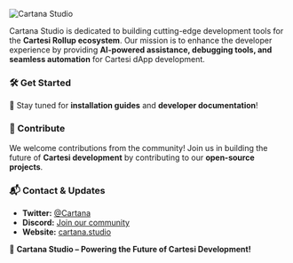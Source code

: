 ![Cartana Studio](https://github.com/user-attachments/assets/d7875ee0-fa2f-4c10-b076-e59d6e1a2e4c)

Cartana Studio is dedicated to building cutting-edge development tools for the **Cartesi Rollup ecosystem**. Our mission is to enhance the developer experience by providing **AI-powered assistance, debugging tools, and seamless automation** for Cartesi dApp development.

### 🛠️ Get Started
📌 Stay tuned for **installation guides** and **developer documentation**!

### 🤝 Contribute
We welcome contributions from the community! Join us in building the future of **Cartesi development** by contributing to our **open-source projects**.

### 📬 Contact & Updates
- **Twitter:** [@Cartana](https://twitter.com/Cartana)
- **Discord:** [Join our community](#)
- **Website:** [cartana.studio](https://cartana.studio/)

🚀 **Cartana Studio – Powering the Future of Cartesi Development!**
